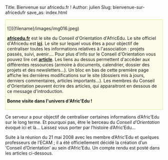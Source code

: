Title: Bienvenue sur africedu.fr !
Author: julien
Slug: bienvenue-sur-africedufr
save_as: index.html

<div
style="background-color: #FCFCE8; border: 1px solid #E5E58F; padding: 5px;">

</p>
![]({filename}/images/img016.jpeg)

[**africedu.fr**](http://africedu.fr) est le site du Conseil
d'Orientation d'AfricEdu. Le site officiel d'Africedu est
[**ici**](http://africedu.ecam.fr). Le site sur lequel vous êtes a pour
objectif de centraliser toutes les informations relatives à
l'association : projets passés, suivi, avenir.... Pour plus d'info sur
le Conseil d'Orientation vous pouvez lire cet
[**article**]({filename}/conseil-orientation/conseil-dorientation.md). Les liens au dessus
permettent d'accéder aux différentes ressources (armoire à documents,
calendrier, dossier des projets et des newsletters...). Un bloc en bas
de cette première page affiche les dernières modifications sur le site
(dossiers mis à jours, derniers commentaires, articles importants...).
Les membres du Conseil d'Orientation peuvent écrire des articles, qui
apparaitront en dessous de ce message d'introduction.

</p>


**Bonne visite dans l'univers d'Afric'Edu !**

</p>
<p>

</div>

</p>
<!--break-->

Ce serveur a pour objectif de centraliser certaines informations
d’Afric’Edu sur le long terme. Et pourquoi pas, être le berceau du
*Conseil d’Orientation* évoqué ici et là… Laissez vous porter
par l’histoire d’Afric’Edu…

</p>
Suite à la réunion du 21 mai 2008 avec les membre d’Afric’Edu et
quelques professeurs de l’ECAM ; il a été officiellement décidé la
création d’un ‘Conseil d’Orientation’ au sein d’Afric’Edu. Un compte
rendu est posté dans les articles ci-dessous.


